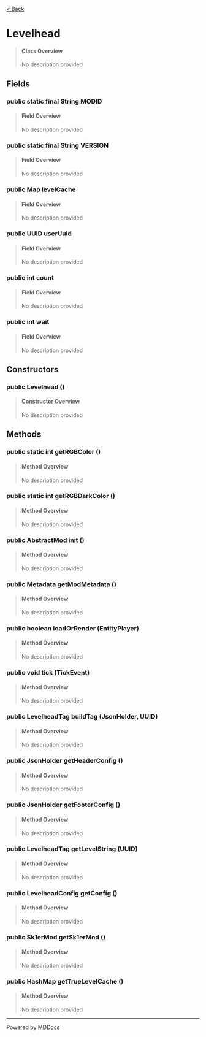 [< Back](README.md)
# Levelhead #
>#### Class Overview ####
>No description provided
## Fields ##
### public static final String MODID ###
>#### Field Overview ####
>No description provided
>
### public static final String VERSION ###
>#### Field Overview ####
>No description provided
>
### public Map levelCache ###
>#### Field Overview ####
>No description provided
>
### public UUID userUuid ###
>#### Field Overview ####
>No description provided
>
### public int count ###
>#### Field Overview ####
>No description provided
>
### public int wait ###
>#### Field Overview ####
>No description provided
>
## Constructors ##
### public Levelhead () ###
>#### Constructor Overview ####
>No description provided
>
## Methods ##
### public static int getRGBColor () ###
>#### Method Overview ####
>No description provided
>
### public static int getRGBDarkColor () ###
>#### Method Overview ####
>No description provided
>
### public AbstractMod init () ###
>#### Method Overview ####
>No description provided
>
### public Metadata getModMetadata () ###
>#### Method Overview ####
>No description provided
>
### public boolean loadOrRender (EntityPlayer) ###
>#### Method Overview ####
>No description provided
>
### public void tick (TickEvent) ###
>#### Method Overview ####
>No description provided
>
### public LevelheadTag buildTag (JsonHolder, UUID) ###
>#### Method Overview ####
>No description provided
>
### public JsonHolder getHeaderConfig () ###
>#### Method Overview ####
>No description provided
>
### public JsonHolder getFooterConfig () ###
>#### Method Overview ####
>No description provided
>
### public LevelheadTag getLevelString (UUID) ###
>#### Method Overview ####
>No description provided
>
### public LevelheadConfig getConfig () ###
>#### Method Overview ####
>No description provided
>
### public Sk1erMod getSk1erMod () ###
>#### Method Overview ####
>No description provided
>
### public HashMap getTrueLevelCache () ###
>#### Method Overview ####
>No description provided
>

---
Powered by [MDDocs](https://github.com/VRCube/MDDocs)